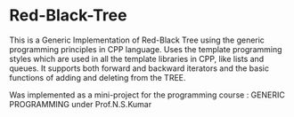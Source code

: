 Red-Black-Tree
==============

This is a Generic Implementation of Red-Black Tree using the generic programming principles in CPP language.
Uses the template programming styles which are used in all the template libraries in CPP, like lists and queues.
It supports both forward and backward iterators and the basic functions of adding and deleting from the TREE.

Was implemented as a mini-project for the programming course : GENERIC PROGRAMMING under Prof.N.S.Kumar
